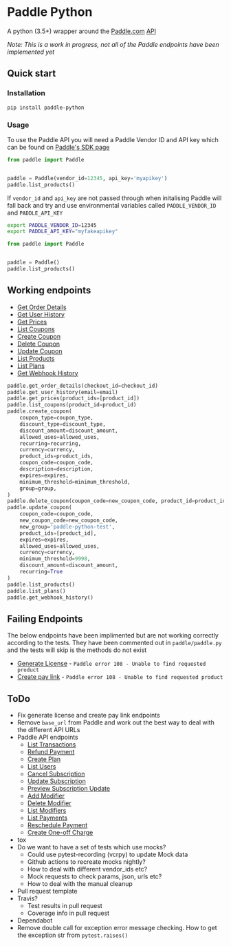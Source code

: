 # Paddle Python

A python (3.5+) wrapper around the [Paddle.com](https://paddle.com/) [API](https://developer.paddle.com/api-reference/intro)

_Note: This is a work in progress, not all of the Paddle endpoints have been implemented yet_

## Quick start

### Installation

```
pip install paddle-python
```


### Usage

To use the Paddle API you will need a Paddle Vendor ID and API key which can be found on [Paddle's SDK page](https://vendors.paddle.com/sdk)

```python
from paddle import Paddle


paddle = Paddle(vendor_id=12345, api_key='myapikey')
paddle.list_products()
```

If `vendor_id` and `api_key` are not passed through when initalising Paddle will fall back and try and use environmental variables called `PADDLE_VENDOR_ID` and `PADDLE_API_KEY`
```bash
export PADDLE_VENDOR_ID=12345
export PADDLE_API_KEY="myfakeapikey"
```

```python
from paddle import Paddle


paddle = Paddle()
paddle.list_products()
```


## Working endpoints


* [Get Order Details](https://developer.paddle.com/api-reference/checkout-api/order-information/getorder)
* [Get User History](https://checkout.paddle.com/api/2.0/user/history)
* [Get Prices](https://developer.paddle.com/api-reference/checkout-api/prices/getprices)
* [List Coupons](https://developer.paddle.com/api-reference/product-api/coupons/listcoupons)
* [Create Coupon](https://developer.paddle.com/api-reference/product-api/coupons/createcoupon)
* [Delete Coupon](https://developer.paddle.com/api-reference/product-api/coupons/deletecoupon)
* [Update Coupon](https://developer.paddle.com/api-reference/product-api/coupons/updatecoupon)
* [List Products](https://developer.paddle.com/api-reference/product-api/products/getproducts)
* [List Plans](https://developer.paddle.com/api-reference/subscription-api/plans/listplans)
* [Get Webhook History](https://developer.paddle.com/api-reference/alert-api/webhooks/webhooks)

```python
paddle.get_order_details(checkout_id=checkout_id)
paddle.get_user_history(email=email)
paddle.get_prices(product_ids=[product_id])
paddle.list_coupons(product_id=product_id)
paddle.create_coupon(
    coupon_type=coupon_type,
    discount_type=discount_type,
    discount_amount=discount_amount,
    allowed_uses=allowed_uses,
    recurring=recurring,
    currency=currency,
    product_ids=product_ids,
    coupon_code=coupon_code,
    description=description,
    expires=expires,
    minimum_threshold=minimum_threshold,
    group=group,
)
paddle.delete_coupon(coupon_code=new_coupon_code, product_id=product_id)
paddle.update_coupon(
    coupon_code=coupon_code,
    new_coupon_code=new_coupon_code,
    new_group='paddle-python-test',
    product_ids=[product_id],
    expires=expires,
    allowed_uses=allowed_uses,
    currency=currency,
    minimum_threshold=9998,
    discount_amount=discount_amount,
    recurring=True
)
paddle.list_products()
paddle.list_plans()
paddle.get_webhook_history()
```


## Failing Endpoints

The below endpoints have been implimented but are not working correctly according to the tests. They have been commented out in `paddle/paddle.py` and the tests will skip is the methods do not exist

* [Generate License](https://developer.paddle.com/api-reference/product-api/licenses/createlicense) - `Paddle error 108 - Unable to find requested product`
* [Create pay link](https://developer.paddle.com/api-reference/product-api/pay-links/createpaylink) -  `Paddle error 108 - Unable to find requested product`


## ToDo
* Fix generate license and create pay link endpoints
* Remove `base_url` from Paddle and work out the best way to deal with the different API URLs
* Paddle API endpoints
    * [List Transactions](https://developer.paddle.com/api-reference/product-api/transactions/listtransactions)
    * [Refund Payment](https://developer.paddle.com/api-reference/product-api/payments/refundpayment)
    * [Create Plan](https://developer.paddle.com/api-reference/subscription-api/plans/createplan)
    * [List Users](https://developer.paddle.com/api-reference/subscription-api/subscription-users/listusers)
    * [Cancel Subscription](https://developer.paddle.com/api-reference/subscription-api/subscription-users/canceluser)
    * [Update Subscription](https://developer.paddle.com/api-reference/subscription-api/subscription-users/updateuser)
    * [Preview Subscription Update](https://developer.paddle.com/api-reference/subscription-api/subscription-users/previewupdate)
    * [Add Modifier](https://developer.paddle.com/api-reference/subscription-api/modifiers/createmodifier)
    * [Delete Modifier](https://developer.paddle.com/api-reference/subscription-api/modifiers/deletemodifier)
    * [List Modifiers](https://developer.paddle.com/api-reference/subscription-api/modifiers/listmodifiers)
    * [List Payments](https://developer.paddle.com/api-reference/subscription-api/payments/listpayments)
    * [Reschedule Payment](https://developer.paddle.com/api-reference/subscription-api/payments/updatepayment)
    * [Create One-off Charge](https://developer.paddle.com/api-reference/subscription-api/one-off-charges/createcharge)
* tox
* Do we want to have a set of tests which use mocks?
    * Could use pytest-recording (vcrpy) to update Mock data
    * Github actions to recreate mocks nightly?
    * How to deal with different vendor_ids etc?
    * Mock requests to check params, json, urls etc?
    * How to deal with the manual cleanup
* Pull request template
* Travis?
    * Test results in pull request
    * Coverage info in pull request
* Dependabot
* Remove double call for exception error message checking. How to get the exception str from `pytest.raises()`
